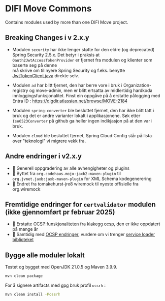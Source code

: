 # DIFI Move Commons 
Contains modules used by more than one DIFI Move project.

## Breaking Changes i v 2.x.y
- Modulen `security` har ikke lenger støtte for den eldre (og deprecated) Spring Security 2.5.x.
  Det betyr i praksis at `Oauth2JwtAccessTokenProvider` er fjernet fra modulen og klienter som baserte seg på denne  
  må skrive om til nyere Spring Security og f.eks. benytte [JwtTokenClient.java](security/src/main/java/no/difi/move/common/oauth/JwtTokenClient.java)
  direkte selv.

- Modulen `ad` har blitt fjernet, den har berre vore i bruk i Organization-registry og move-admin,
  men er blitt ertsatta av  midlertidig hardkoda innloggingsfunksjonalitet. 
  Finst ein oppgåve på å erstatte pålogging med Entra ID : https://digdir.atlassian.net/browse/MOVE-2184

- Modulen `spring-converter` ble besluttet fjernet, den har ikke blitt tatt i bruk og det er andre varianter lokalt i applikasjonene.
  Søk etter `Iso6523Converter` på github ga heller ingen indikjasjon på at den var i bruk.

- Modulen `cloud` ble besluttet fjernet, Spring Cloud Config står på lista over "teknologi" vi migrere vekk fra.

## Andre endringer i v2.x.y
- 🚧 Generell oppgradering av alle avhengigheter og plugins
- 🚧 Byttet fra `org.codehaus.mojo:jaxb2-maven-plugin` til `org.jvnet.jaxb:jaxb-maven-plugin` for XML Schema kodegenerering
- 🚧 Endret fra tomakehurst-jre8 wiremock til nyeste offisielle fra org.wiremock

## Fremtidige endringer for `certvalidator` modulen (ikke gjennomført pr februar 2025)
- 🤔 Erstatte [OCSP funskjonaliteten](https://digdir.atlassian.net/browse/MOVE-4337) fra [klakegg ocsp](https://github.com/klakegg/pkix-ocsp), den er ikke oppdatert på mange år
- 🤔 Samtidig med [OCSP endringer](https://digdir.atlassian.net/browse/MOVE-4337), vurdere om vi trenger [service loader biblioteket](https://github.com/kohsuke/metainf-services)

## Bygge alle moduler lokalt
Testet og bygget med OpenJDK 21.0.5 og Maven 3.9.9.

```bash
mvn clean package
```

For å signere artifacts med gpg bruk profil `ossrh` :
```bash
mvn clean install -Possrh
```
